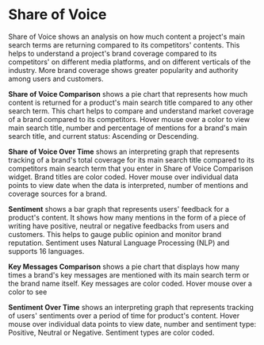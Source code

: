 # Share of Voice

Share of Voice shows an analysis on how much content a project's main search terms are returning compared to its competitors' contents. This helps to understand a project's brand coverage compared to its competitors' on different media platforms, and on different verticals of the industry. More brand coverage shows greater popularity and authority among users and customers.

**Share of Voice Comparison** shows a pie chart that represents how much content is returned for a product's main search title compared to any other search term. This chart helps to compare and understand market coverage of a brand compared to its competitors. Hover mouse over a color to view main search title, number and percentage of mentions for a brand's main search title, and current status: Ascending or Descending.

**Share of Voice Over Time** shows an interpreting graph that represents tracking of a brand's total coverage for its main search title compared to its competitors main search term that you enter in Share of Voice Comparison widget. Brand titles are color coded. Hover mouse over individual data points to view date when the data is interpreted, number of mentions and coverage sources for a brand.

**Sentiment** shows a bar graph that represents users' feedback for a product's content. It shows how many mentions in the form of a piece of writing have positive, neutral or negative feedbacks from users and customers. This helps to gauge public opinion and monitor brand reputation. Sentiment uses Natural Language Processing \(NLP\) and supports 16 languages.

**Key Messages Comparison** shows a pie chart that displays how many times a brand's key messages are mentioned with its main search term or the brand name itself. Key messages are color coded. Hover mouse over a color to see 

**Sentiment Over Time** shows an interpreting graph that represents tracking of users' sentiments over a period of time for product's content. Hover mouse over individual data points to view date, number and sentiment type: Positive, Neutral or Negative. Sentiment types are color coded.



